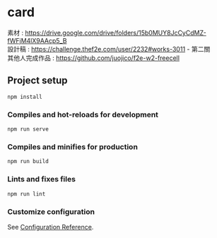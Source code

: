 # card

素材 : https://drive.google.com/drive/folders/15b0MUY8JcCyCdMZ-fWFjM4lX9AAcp5_B  
設計稿 : https://challenge.thef2e.com/user/2232#works-3011 - 第二關  
其他人完成作品 : https://github.com/juojico/f2e-w2-freecell

## Project setup
```
npm install
```

### Compiles and hot-reloads for development
```
npm run serve
```

### Compiles and minifies for production
```
npm run build
```

### Lints and fixes files
```
npm run lint
```

### Customize configuration
See [Configuration Reference](https://cli.vuejs.org/config/).
